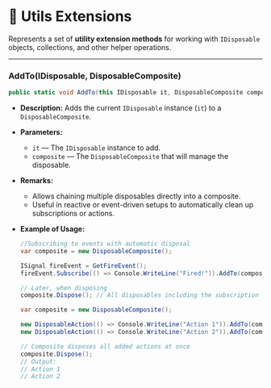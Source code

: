 # 🧩 Utils Extensions

Represents a set of **utility extension methods** for working with `IDisposable` objects, collections, and other helper operations.

---

### AddTo(IDisposable, DisposableComposite)
```csharp
public static void AddTo(this IDisposable it, DisposableComposite composite);
```
- **Description:** Adds the current `IDisposable` instance (`it`) to a `DisposableComposite`.
- **Parameters:**
  - `it` — The `IDisposable` instance to add.
  - `composite` — The `DisposableComposite` that will manage the disposable.
- **Remarks:**
  - Allows chaining multiple disposables directly into a composite.
  - Useful in reactive or event-driven setups to automatically clean up subscriptions or actions.

- **Example of Usage:**

  ```csharp
  //Subscribing to events with automatic disposal
  var composite = new DisposableComposite();
  
  ISignal fireEvent = GetFireEvent();
  fireEvent.Subscribe(() => Console.WriteLine("Fired!")).AddTo(composite);
  
  // Later, when disposing
  composite.Dispose(); // All disposables including the subscription are disposed
  ```

  ```csharp
  var composite = new DisposableComposite();
  
  new DisposableAction(() => Console.WriteLine("Action 1")).AddTo(composite);
  new DisposableAction(() => Console.WriteLine("Action 2")).AddTo(composite);
  
  // Composite disposes all added actions at once
  composite.Dispose();
  // Output:
  // Action 1
  // Action 2
  ```